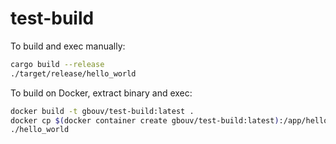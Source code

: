 # test-build

To build and exec manually:

```bash
cargo build --release
./target/release/hello_world
```

To build on Docker, extract binary and exec:

```bash
docker build -t gbouv/test-build:latest .
docker cp $(docker container create gbouv/test-build:latest):/app/hello_world ./
./hello_world
```
